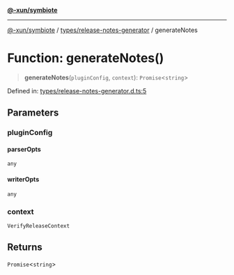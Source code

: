 [**@-xun/symbiote**](../../../README.md)

***

[@-xun/symbiote](../../../README.md) / [types/release-notes-generator](../README.md) / generateNotes

# Function: generateNotes()

> **generateNotes**(`pluginConfig`, `context`): `Promise`\<`string`\>

Defined in: [types/release-notes-generator.d.ts:5](https://github.com/Xunnamius/symbiote/blob/15958ef64db3e6bbd3a724cff425dee47b08713b/types/release-notes-generator.d.ts#L5)

## Parameters

### pluginConfig

#### parserOpts

`any`

#### writerOpts

`any`

### context

`VerifyReleaseContext`

## Returns

`Promise`\<`string`\>
